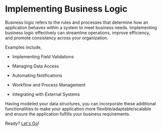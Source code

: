 # Implementing Business Logic

Business logic refers to the rules and processes that determine how an application behaves within a system to meet business needs. Implementing business logic effectively can streamline operations, improve efficiency, and promote consistency across your organization.

Examples include,

* Implementing Field Validations

* Managing Data Access

* Automating Notifications

* Workflow and Process Management

* Integrating with External Systems

<!-- Other example: Calculations, Data Transformation, Localization, Logging -->

<!-- Diagram? -->

Having modeled your data structures, you can incorporate these additional functionalities to make your application more flexible/adaptable/scalable<!--w/c--> and ensure the application fulfills your business requirements.

<!-- Transition... "With these elements in place, Delectable Bonsai can onboard distributors quickly and safely."-->

Ready? [Let's Go](./implementing-business-logic/validations.md)!

